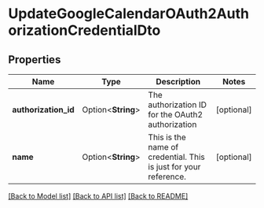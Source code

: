 # UpdateGoogleCalendarOAuth2AuthorizationCredentialDto

## Properties

Name | Type | Description | Notes
------------ | ------------- | ------------- | -------------
**authorization_id** | Option<**String**> | The authorization ID for the OAuth2 authorization | [optional]
**name** | Option<**String**> | This is the name of credential. This is just for your reference. | [optional]

[[Back to Model list]](../README.md#documentation-for-models) [[Back to API list]](../README.md#documentation-for-api-endpoints) [[Back to README]](../README.md)


